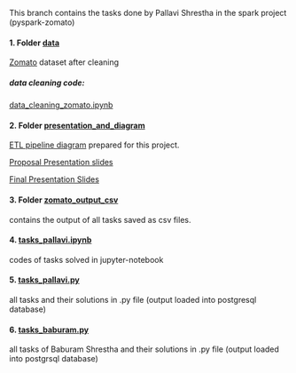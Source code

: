 This branch contains the tasks done by Pallavi Shrestha in the spark project (pyspark-zomato)

#### 1. Folder [data](https://github.com/stha-pallavii/spark_final_project_zomato/tree/main/pallavi/data)
[Zomato](https://www.kaggle.com/datasets/rishikeshkonapure/zomato?select=zomato.csv) dataset after cleaning

##### data cleaning code: 
[data_cleaning_zomato.ipynb](https://github.com/stha-pallavii/spark_final_project_zomato/blob/main/pallavi/data_cleaning_zomato.ipynb)

#### 2. Folder [presentation_and_diagram](https://github.com/stha-pallavii/spark_final_project_zomato/tree/main/pallavi/presentation_and_diagram)
[ETL pipeline diagram](https://github.com/stha-pallavii/spark_final_project_zomato/blob/main/pallavi/presentation_and_diagram/ETL_pipeline_diagram.png) prepared for this project.

[Proposal Presentation slides](https://github.com/stha-pallavii/spark_final_project_zomato/blob/main/pallavi/presentation_and_diagram/first_presentation_spark.pdf)

[Final Presentation Slides](https://github.com/stha-pallavii/spark_final_project_zomato/blob/main/pallavi/presentation_and_diagram/first_presentation_spark.pdf)


#### 3. Folder [zomato_output_csv](https://github.com/stha-pallavii/spark_final_project_zomato/tree/main/pallavi/zomato_output_csv)
contains the output of all tasks saved as csv files.

#### 4. [tasks_pallavi.ipynb](https://github.com/stha-pallavii/spark_final_project_zomato/blob/main/pallavi/tasks_pallavi.ipynb)
codes of tasks solved in jupyter-notebook

#### 5. [tasks_pallavi.py](https://github.com/stha-pallavii/spark_final_project_zomato/blob/main/pallavi/tasks_pallavi.py) 
all tasks and their solutions in .py file (output loaded into postgresql database)

#### 6. [tasks_baburam.py](https://github.com/stha-pallavii/spark_final_project_zomato/blob/main/pallavi/tasks_baburam.py)
all tasks of Baburam Shrestha and their solutions in .py file (output loaded into postgrsql database)

